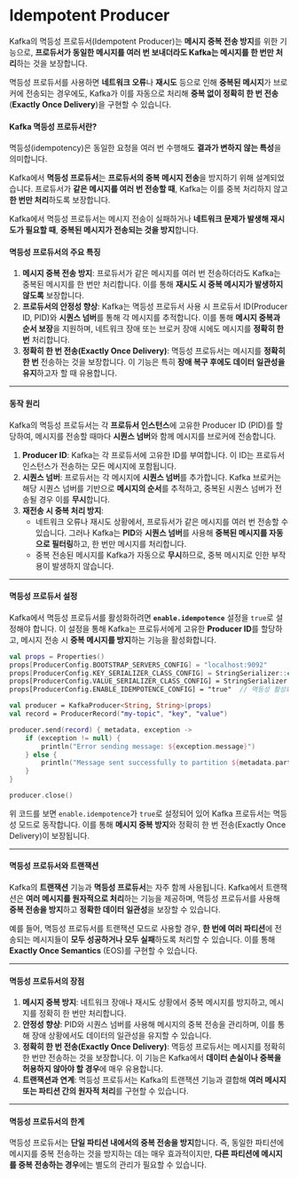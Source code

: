 # Idempotent Producer

Kafka의 멱등성 프로듀서(Idempotent Producer)는 **메시지 중복 전송 방지**를 위한 기능으로, **프로듀서가 동일한 메시지를 여러 번 보내더라도 Kafka는 메시지를 한 번만 처리**하는 것을 보장합니다.&#x20;

멱등성 프로듀서를 사용하면 **네트워크 오류**나 **재시도** 등으로 인해 **중복된 메시지**가 브로커에 전송되는 경우에도, Kafka가 이를 자동으로 처리해 **중복 없이 정확히 한 번 전송**(**Exactly Once Delivery**)을 구현할 수 있습니다.

#### Kafka 멱등성 프로듀서란?

멱등성(idempotency)은 동일한 요청을 여러 번 수행해도 **결과가 변하지 않는 특성**을 의미합니다.&#x20;

Kafka에서 **멱등성 프로듀서**는 **프로듀서의 중복 메시지 전송**을 방지하기 위해 설계되었습니다. 프로듀서가 **같은 메시지를 여러 번 전송할 때**, Kafka는 이를 중복 처리하지 않고 **한 번만 처리**하도록 보장합니다.

Kafka에서 멱등성 프로듀서는 메시지 전송이 실패하거나 **네트워크 문제가 발생해 재시도가 필요할 때**, **중복된 메시지가 전송되는 것을 방지**합니다.

#### 멱등성 프로듀서의 주요 특징

1. **메시지 중복 전송 방지**: 프로듀서가 같은 메시지를 여러 번 전송하더라도 Kafka는 중복된 메시지를 한 번만 처리합니다. 이를 통해 **재시도 시 중복 메시지가 발생하지 않도록** 보장합니다.
2. **프로듀서의 안정성 향상**: Kafka는 멱등성 프로듀서 사용 시 프로듀서 ID(Producer ID, PID)와 **시퀀스 넘버**를 통해 각 메시지를 추적합니다. 이를 통해 **메시지 중복과 순서 보장**을 지원하며, 네트워크 장애 또는 브로커 장애 시에도 메시지를 **정확히 한 번** 처리합니다.
3. **정확히 한 번 전송(Exactly Once Delivery)**: 멱등성 프로듀서는 메시지를 **정확히 한 번** 전송하는 것을 보장합니다. 이 기능은 특히 **장애 복구 후에도 데이터 일관성을 유지**하고자 할 때 유용합니다.

***

#### 동작 원리

Kafka의 멱등성 프로듀서는 각 **프로듀서 인스턴스**에 고유한 Producer ID (PID)를 할당하여, 메시지를 전송할 때마다 **시퀀스 넘버**와 함께 메시지를 브로커에 전송합니다.

1. **Producer ID**: Kafka는 각 프로듀서에 고유한 ID를 부여합니다. 이 ID는 프로듀서 인스턴스가 전송하는 모든 메시지에 포함됩니다.
2. **시퀀스 넘버**: 프로듀서는 각 메시지에 **시퀀스 넘버**를 추가합니다. Kafka 브로커는 해당 시퀀스 넘버를 기반으로 **메시지의 순서**를 추적하고, 중복된 시퀀스 넘버가 전송될 경우 이를 **무시**합니다.
3. **재전송 시 중복 처리 방지**:
   * 네트워크 오류나 재시도 상황에서, 프로듀서가 같은 메시지를 여러 번 전송할 수 있습니다. 그러나 Kafka는 **PID**와 **시퀀스 넘버**를 사용해 **중복된 메시지를 자동으로 필터링**하고, 한 번만 메시지를 처리합니다.
   * 중복 전송된 메시지를 Kafka가 자동으로 **무시**하므로, 중복 메시지로 인한 부작용이 발생하지 않습니다.

***

#### 멱등성 프로듀서 설정

Kafka에서 멱등성 프로듀서를 활성화하려면 **`enable.idempotence`** 설정을 `true`로 설정해야 합니다. 이 설정을 통해 Kafka는 프로듀서에게 고유한 **Producer ID**를 할당하고, 메시지 전송 시 **중복 메시지를 방지**하는 기능을 활성화합니다.

```kotlin
val props = Properties()
props[ProducerConfig.BOOTSTRAP_SERVERS_CONFIG] = "localhost:9092"
props[ProducerConfig.KEY_SERIALIZER_CLASS_CONFIG] = StringSerializer::class.java.name
props[ProducerConfig.VALUE_SERIALIZER_CLASS_CONFIG] = StringSerializer::class.java.name
props[ProducerConfig.ENABLE_IDEMPOTENCE_CONFIG] = "true"  // 멱등성 활성화

val producer = KafkaProducer<String, String>(props)
val record = ProducerRecord("my-topic", "key", "value")

producer.send(record) { metadata, exception ->
    if (exception != null) {
        println("Error sending message: ${exception.message}")
    } else {
        println("Message sent successfully to partition ${metadata.partition()}, offset ${metadata.offset()}")
    }
}

producer.close()
```

위 코드를 보면 `enable.idempotence`가 `true`로 설정되어 있어 Kafka 프로듀서는 멱등성 모드로 동작합니다. 이를 통해 **메시지 중복 방지**와 정확히 한 번 전송(Exactly Once Delivery)이 보장됩니다.

***

#### 멱등성 프로듀서와 트랜잭션

Kafka의 **트랜잭션** 기능과 **멱등성 프로듀서**는 자주 함께 사용됩니다. Kafka에서 트랜잭션은 **여러 메시지를 원자적으로 처리**하는 기능을 제공하며, 멱등성 프로듀서를 사용해 **중복 전송을 방지**하고 **정확한 데이터 일관성**을 보장할 수 있습니다.

예를 들어, 멱등성 프로듀서를 트랜잭션 모드로 사용할 경우, **한 번에 여러 파티션**에 전송되는 메시지들이 **모두 성공하거나 모두 실패**하도록 처리할 수 있습니다. 이를 통해 **Exactly Once Semantics** (EOS)를 구현할 수 있습니다.

***

#### 멱등성 프로듀서의 장점

1. **메시지 중복 방지**: 네트워크 장애나 재시도 상황에서 중복 메시지를 방지하고, 메시지를 정확히 한 번만 처리합니다.
2. **안정성 향상**: PID와 시퀀스 넘버를 사용해 메시지의 중복 전송을 관리하며, 이를 통해 장애 상황에서도 데이터의 일관성을 유지할 수 있습니다.
3. **정확히 한 번 전송(Exactly Once Delivery)**: 멱등성 프로듀서는 메시지를 정확히 한 번만 전송하는 것을 보장합니다. 이 기능은 Kafka에서 **데이터 손실이나 중복을 허용하지 않아야 할 경우**에 매우 유용합니다.
4. **트랜잭션과 연계**: 멱등성 프로듀서는 Kafka의 트랜잭션 기능과 결합해 **여러 메시지 또는 파티션 간의 원자적 처리**를 구현할 수 있습니다.

***

#### 멱등성 프로듀서의 한계

멱등성 프로듀서는 **단일 파티션 내에서의 중복 전송을 방지**합니다. 즉, 동일한 파티션에 메시지를 중복 전송하는 것을 방지하는 데는 매우 효과적이지만, **다른 파티션에 메시지를 중복 전송하는 경우**에는 별도의 관리가 필요할 수 있습니다.
